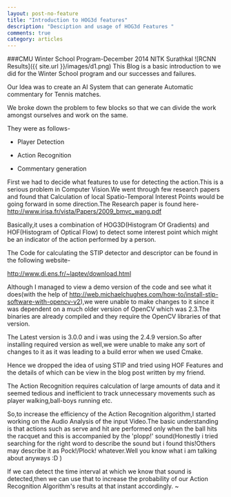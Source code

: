 ```yaml
---
layout: post-no-feature
title: "Introduction to HOG3d features"
description: "Desciption and usage of HOG3d Features "
comments: true
category: articles
---
```



###CMU Winter School Program-December 2014 NITK Surathkal
![RCNN Results]({{ site.url }}/images/d1.png)
This Blog is a basic introduction to we did for the Winter School program and our successes and failures.

Our Idea was to create an AI System that can generate Automatic commentary for Tennis matches.

We broke down the problem to few blocks so that we can divide the work amongst ourselves and work on the same.

They were  as follows-

* Player Detection

* Action Recognition

* Commentary generation

First we had to decide what features to use for detecting the action.This is a serious problem in Computer Vision.We went through few research papers and found that Calculation of local Spatio-Temporal Interest Points would be going forward in some direction.The Research paper is found here- http://www.irisa.fr/vista/Papers/2009_bmvc_wang.pdf

Basically,it uses a combination of HOG3D(Histogram Of Gradients) and HOF(Histogram of Optical Flow) to detect some interest point which might be an indicator of the action performed by a person.

The Code for calculating the STIP detector and descriptor can be found in the following website-

http://www.di.ens.fr/~laptev/download.html

Although I managed to view a demo version of the code and see what it does(with the help of http://web.michaelchughes.com/how-to/install-stip-software-with-opencv-v2),we were unable to make changes to it since it was dependent on a much older version of OpenCV which was 2.3.The binaries are already compiled and they require the OpenCV libraries of that version.

The Latest version is 3.0.0 and i was using the 2.4.9 version.So after installing required version as well,we were unable to make any sort of changes to it as it was leading to a build error when we used Cmake.

Hence we dropped the idea of using STIP and tried using HOF Features and the details of which can be view in the blog post written by my friend.

The Action Recognition requires calculation of large amounts of data and it seemed tedious and inefficient to track unnecessary movements such as player walking,ball-boys running etc.

So,to increase the efficiency of the Action Recognition algorithm,I started working on the Audio Analysis of the input Video.The basic understanding is that actions such as serve and hit are performed only when the ball hits the racquet and this is accompanied by the 'plopp!' sound(Honestly i tried searching for the right word to describe the sound but i found this!Others may describe it as Pock!/Plock! whatever.Well you know what i am talking about anyways :D )

If we can detect the time interval at which we know that sound is detected,then we can use that to increase the probability of our Action Recognition Algorithm's results at that instant accordingly.
~                               
